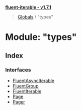 **[fluent-iterable - v1.7.1](../README.md)**

> [Globals](../README.md) / "types"

# Module: "types"

## Index

### Interfaces

* [FluentAsyncIterable](../interfaces/_types_.fluentasynciterable.md)
* [FluentGroup](../interfaces/_types_.fluentgroup.md)
* [FluentIterable](../interfaces/_types_.fluentiterable.md)
* [Page](../interfaces/_types_.page.md)
* [Pager](../interfaces/_types_.pager.md)
